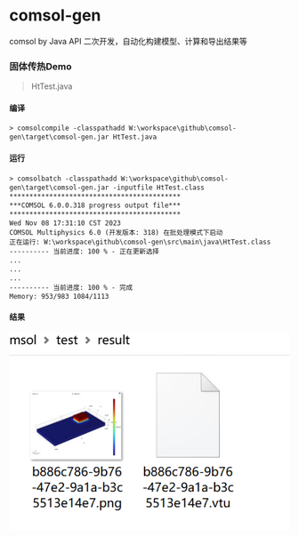 # comsol-gen
comsol by Java API  二次开发，自动化构建模型、计算和导出结果等


### 固体传热Demo

> HtTest.java

#### 编译

```
> comsolcompile -classpathadd W:\workspace\github\comsol-gen\target\comsol-gen.jar HtTest.java

```


#### 运行
```
> comsolbatch -classpathadd W:\workspace\github\comsol-gen\target\comsol-gen.jar -inputfile HtTest.class
*******************************************
***COMSOL 6.0.0.318 progress output file***
*******************************************
Wed Nov 08 17:31:10 CST 2023
COMSOL Multiphysics 6.0 (开发版本: 318) 在批处理模式下启动
正在运行: W:\workspace\github\comsol-gen\src\main\java\HtTest.class
---------- 当前进度: 100 % - 正在更新选择
...
...
...
---------- 当前进度: 100 % - 完成
Memory: 953/983 1084/1113

```


#### 结果
![img.png](static/img.png)